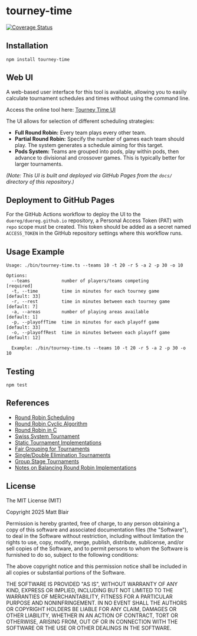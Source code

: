 # tourney-time

[![Coverage Status](https://img.shields.io/coveralls/duereg/tourney-time.svg)](https://coveralls.io/r/duereg/tourney-time)

<!--
[![NPM](https://nodei.co/npm/tourney-time.svg)](https://npmjs.org/package/tourney-time)
 -->

## Installation

    npm install tourney-time

## Web UI

A web-based user interface for this tool is available, allowing you to easily calculate tournament schedules and times without using the command line.

Access the online tool here: [Tourney Time UI](https://duereg.github.io/tourney/)

The UI allows for selection of different scheduling strategies:
- **Full Round Robin:** Every team plays every other team.
- **Partial Round Robin:** Specify the number of games each team should play. The system generates a schedule aiming for this target.
- **Pods System:** Teams are grouped into pods, play within pods, then advance to divisional and crossover games. This is typically better for larger tournaments.

_(Note: This UI is built and deployed via GitHub Pages from the `docs/` directory of this repository.)_

## Deployment to GitHub Pages

For the GitHub Actions workflow to deploy the UI to the `duereg/duereg.github.io` repository, a Personal Access Token (PAT) with `repo` scope must be created. This token should be added as a secret named `ACCESS_TOKEN` in the GitHub repository settings where this workflow runs.

## Usage Example

```shell
Usage: ./bin/tourney-time.ts --teams 10 -t 20 -r 5 -a 2 -p 30 -o 10

Options:
  --teams            number of players/teams competing          [required]
  -t, --time         time in minutes for each tourney game      [default: 33]
  -r, --rest         time in minutes between each tourney game  [default: 7]
  -a, --areas        number of playing areas available          [default: 1]
  -p, --playoffTime  time in minutes for each playoff game      [default: 33]
  -o, --playoffRest  time in minutes between each playoff game  [default: 12]
```

```shell
  Example: ./bin/tourney-time.ts --teams 10 -t 20 -r 5 -a 2 -p 30 -o 10
```

## Testing

    npm test

## References

- [Round Robin Scheduling](http://en.wikipedia.org/wiki/Round-robin_tournament#Scheduling_algorithm)
- [Round Robin Cyclic Algorithm](http://www.devenezia.com/javascript/article.php/RoundRobin1.html)
- [Round Robin in C](http://www.math.niu.edu/~rusin/known-math/97/roundrobin)
- [Swiss System Tournament](http://en.wikipedia.org/wiki/Swiss_system_tournament)
- [Static Tournament Implementations](https://github.com/clux/tournament)
- [Fair Grouping for Tournaments](https://github.com/clux/group)
- [Single/Double Elimination Tournaments](https://github.com/clux/duel)
- [Group Stage Tournaments](https://github.com/clux/groupstage)
- [Notes on Balancing Round Robin Implementations](http://okasaki.blogspot.com/2009/11/round-robin-tournament-scheduling.html)

## License

The MIT License (MIT)

Copyright 2025 Matt Blair

Permission is hereby granted, free of charge, to any person obtaining a copy
of this software and associated documentation files (the "Software"), to deal
in the Software without restriction, including without limitation the rights
to use, copy, modify, merge, publish, distribute, sublicense, and/or sell
copies of the Software, and to permit persons to whom the Software is
furnished to do so, subject to the following conditions:

The above copyright notice and this permission notice shall be included in
all copies or substantial portions of the Software.

THE SOFTWARE IS PROVIDED "AS IS", WITHOUT WARRANTY OF ANY KIND, EXPRESS OR
IMPLIED, INCLUDING BUT NOT LIMITED TO THE WARRANTIES OF MERCHANTABILITY,
FITNESS FOR A PARTICULAR PURPOSE AND NONINFRINGEMENT. IN NO EVENT SHALL THE
AUTHORS OR COPYRIGHT HOLDERS BE LIABLE FOR ANY CLAIM, DAMAGES OR OTHER
LIABILITY, WHETHER IN AN ACTION OF CONTRACT, TORT OR OTHERWISE, ARISING FROM,
OUT OF OR IN CONNECTION WITH THE SOFTWARE OR THE USE OR OTHER DEALINGS IN
THE SOFTWARE.
